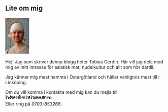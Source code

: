 ## Lite om mig

<div class="pull-right">
	<img src="/img/jag.jpg" alt="Tobias">
</div>
	
Hej! Jag som skriver denna blogg heter Tobias Gerdin. Här vill jag dela med mig av mitt intresse för asiatisk mat, nudelkultur och allt som hör därtill.

Jag känner mig mest hemma i Östergötland och håller vanligtvis mest till i Linköping.

Om du vill komma i kontakta med mig kan du mejla till <img src='/img/mejladress.png'/><br/>
Eller ring på *0703-853266*.

<!-- kontakt-formulär? -->
